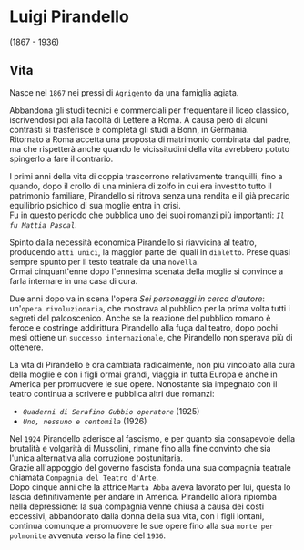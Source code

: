 # Luigi Pirandello
(1867 - 1936)

## Vita

Nasce nel `1867` nei pressi di `Agrigento` da una famiglia agiata.

Abbandona gli studi tecnici e commerciali per frequentare il liceo classico, iscrivendosi poi alla facoltà di Lettere a Roma. A causa però di alcuni contrasti si trasferisce e completa gli studi a Bonn, in Germania.\
Ritornato a Roma accetta una proposta di matrimonio combinata dal padre, ma che rispetterà anche quando le vicissitudini della vita avrebbero potuto spingerlo a fare il contrario.

I primi anni della vita di coppia trascorrono relativamente tranquilli, fino a quando, dopo il crollo di una miniera di zolfo in cui era investito tutto il patrimonio familiare, Pirandello si ritrova senza una rendita e il già precario equilibrio psichico di sua moglie entra in crisi.\
Fu in questo periodo che pubblica uno dei suoi romanzi più importanti: *`Il fu Mattia Pascal`*.

Spinto dalla necessità economica Pirandello si riavvicina al teatro, producendo `atti unici`, la maggior parte dei quali in `dialetto`. Prese quasi sempre spunto per il testo teatrale da una `novella`.\
Ormai cinquant'enne dopo l'ennesima scenata della moglie si convince a farla internare in una casa di cura.

Due anni dopo va in scena l'opera *Sei personaggi in cerca d'autore*: un'`opera rivoluzionaria`, che mostrava al pubblico per la prima volta tutti i segreti del palcoscenico. Anche se la reazione del pubblico romano è feroce e costringe addirittura Pirandello alla fuga dal teatro, dopo pochi mesi ottiene un `successo internazionale`, che Pirandello non sperava più di ottenere.

La vita di Pirandello è ora cambiata radicalmente, non più vincolato alla cura della moglie e con i figli ormai grandi, viaggia in tutta Europa e anche in America per promuovere le sue opere. Nonostante sia impegnato con il teatro continua a scrivere e pubblica altri due romanzi:
- *`Quaderni di Serafino Gubbio operatore`* (1925)
- *`Uno, nessuno e centomila`* (1926)

Nel `1924` Pirandello aderisce al fascismo, e per quanto sia consapevole della brutalità e volgarità di Mussolini, rimane fino alla fine convinto che sia l'unica alternativa alla corruzione postunitaria.\
Grazie all'appoggio del governo fascista fonda una sua compagnia teatrale chiamata `Compagnia del Teatro d'Arte`.\
Dopo cinque anni che la attrice `Marta Abba` aveva lavorato per lui, questa lo lascia definitivamente per andare in America. Pirandello allora ripiomba nella depressione: la sua compagnia venne chiusa a causa dei costi eccessivi, abbandonato dalla donna della sua vita, con i figli lontani, continua comunque a promuovere le sue opere fino alla sua `morte per polmonite` avvenuta verso la fine del `1936`.
